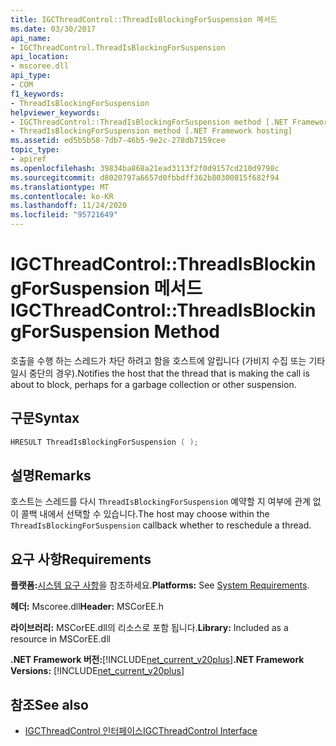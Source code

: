 ```yaml
---
title: IGCThreadControl::ThreadIsBlockingForSuspension 메서드
ms.date: 03/30/2017
api_name:
- IGCThreadControl.ThreadIsBlockingForSuspension
api_location:
- mscoree.dll
api_type:
- COM
f1_keywords:
- ThreadIsBlockingForSuspension
helpviewer_keywords:
- IGCThreadControl::ThreadIsBlockingForSuspension method [.NET Framework hosting]
- ThreadIsBlockingForSuspension method [.NET Framework hosting]
ms.assetid: ed5b5b58-7db7-46b5-9e2c-278db7159cee
topic_type:
- apiref
ms.openlocfilehash: 39834ba868a21ead3113f2f0d9157cd210d9798c
ms.sourcegitcommit: d8020797a6657d0fbbdff362b80300815f682f94
ms.translationtype: MT
ms.contentlocale: ko-KR
ms.lasthandoff: 11/24/2020
ms.locfileid: "95721649"
---
```

# <a name="igcthreadcontrolthreadisblockingforsuspension-method"></a><span data-ttu-id="a669d-102">IGCThreadControl::ThreadIsBlockingForSuspension 메서드</span><span class="sxs-lookup"><span data-stu-id="a669d-102">IGCThreadControl::ThreadIsBlockingForSuspension Method</span></span>

<span data-ttu-id="a669d-103">호출을 수행 하는 스레드가 차단 하려고 함을 호스트에 알립니다 (가비지 수집 또는 기타 일시 중단의 경우).</span><span class="sxs-lookup"><span data-stu-id="a669d-103">Notifies the host that the thread that is making the call is about to block, perhaps for a garbage collection or other suspension.</span></span>  
  
## <a name="syntax"></a><span data-ttu-id="a669d-104">구문</span><span class="sxs-lookup"><span data-stu-id="a669d-104">Syntax</span></span>  
  
```cpp  
HRESULT ThreadIsBlockingForSuspension ( );  
```  
  
## <a name="remarks"></a><span data-ttu-id="a669d-105">설명</span><span class="sxs-lookup"><span data-stu-id="a669d-105">Remarks</span></span>  

 <span data-ttu-id="a669d-106">호스트는 스레드를 다시 `ThreadIsBlockingForSuspension` 예약할 지 여부에 관계 없이 콜백 내에서 선택할 수 있습니다.</span><span class="sxs-lookup"><span data-stu-id="a669d-106">The host may choose within the `ThreadIsBlockingForSuspension` callback whether to reschedule a thread.</span></span>  
  
## <a name="requirements"></a><span data-ttu-id="a669d-107">요구 사항</span><span class="sxs-lookup"><span data-stu-id="a669d-107">Requirements</span></span>  

 <span data-ttu-id="a669d-108">**플랫폼:**[시스템 요구 사항](../../get-started/system-requirements.md)을 참조하세요.</span><span class="sxs-lookup"><span data-stu-id="a669d-108">**Platforms:** See [System Requirements](../../get-started/system-requirements.md).</span></span>  
  
 <span data-ttu-id="a669d-109">**헤더:** Mscoree.dll</span><span class="sxs-lookup"><span data-stu-id="a669d-109">**Header:** MSCorEE.h</span></span>  
  
 <span data-ttu-id="a669d-110">**라이브러리:** MSCorEE.dll의 리소스로 포함 됩니다.</span><span class="sxs-lookup"><span data-stu-id="a669d-110">**Library:** Included as a resource in MSCorEE.dll</span></span>  
  
 <span data-ttu-id="a669d-111">**.NET Framework 버전:**[!INCLUDE[net_current_v20plus](../../../../includes/net-current-v20plus-md.md)]</span><span class="sxs-lookup"><span data-stu-id="a669d-111">**.NET Framework Versions:** [!INCLUDE[net_current_v20plus](../../../../includes/net-current-v20plus-md.md)]</span></span>  
  
## <a name="see-also"></a><span data-ttu-id="a669d-112">참조</span><span class="sxs-lookup"><span data-stu-id="a669d-112">See also</span></span>

- [<span data-ttu-id="a669d-113">IGCThreadControl 인터페이스</span><span class="sxs-lookup"><span data-stu-id="a669d-113">IGCThreadControl Interface</span></span>](igcthreadcontrol-interface.md)
